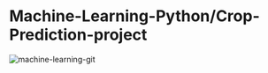 # Machine-Learning-Python/Crop-Prediction-project

![machine-learning-git](https://github.com/ambikad04/Machine-Learning-Python-Crop-Prediction-project/assets/123485374/3a9c66d8-2c1b-4836-a82b-2f36d03ba108)

